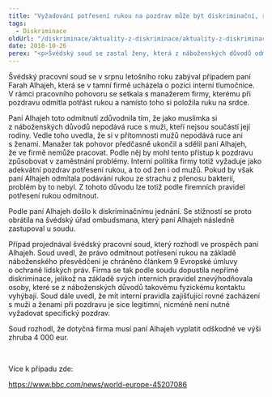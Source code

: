 ```yaml
---
title: "Vyžadování potřesení rukou na pozdrav může být diskriminační, rozhodl soud"
tags:
  - Diskriminace
oldUrl: "/diskriminace/aktuality-z-diskriminace/aktuality-z-diskriminace-2018/vyzadovani-potreseni-rukou-na-pozdrav-muze-byt-diskriminacni-rozhodl-soud/"
date: 2018-10-26
perex: "<p>Švédský soud se zastal ženy, která z náboženských důvodů odmítla při pracovním pohovoru potřesení rukou s mužem.</p>"
---
```


<!-- imported from the old website -->

<p>Švédský pracovní soud se v srpnu letošního roku zabýval případem paní Farah Alhajeh, která se v tamní firmě ucházela o pozici interní tlumočnice. V rámci pracovního pohovoru se setkala s manažerem firmy, kterému při pozdravu odmítla potřást rukou a namísto toho si položila ruku na srdce. </p> <p>Paní Alhajeh toto odmítnutí zdůvodnila tím, že jako muslimka si z náboženských důvodů nepodává ruce s muži, kteří nejsou součástí její rodiny. Vedle toho uvedla, že si v přítomnosti mužů nepodává ruce ani s ženami. Manažer tak pohovor předčasně ukončil a sdělil paní Alhajeh, že ve firmě nemůže pracovat. Podle něj by mohl tento přístup k pozdravu způsobovat v zaměstnání problémy. Interní politika firmy totiž vyžaduje jako adekvátní pozdrav potřesení rukou, a to od žen i od mužů. Pokud by však paní Alhajeh odmítala podávání rukou ze strachu z přenosu bakterií, problém by to nebyl. Z tohoto důvodu lze totiž podle firemních pravidel potřesení rukou odmítnout. </p> <p>Podle paní Alhajeh došlo k diskriminačnímu jednání. Se stížností se proto obrátila na švédský úřad ombudsmana, který paní Alhajeh následně zastupoval u soudu.</p> <p>Případ projednával švédský pracovní soud, který rozhodl ve prospěch paní Alhajeh. Soud uvedl, že právo odmítnout potřesení rukou na základě náboženského přesvědčení je chráněno článkem 9 Evropské úmluvy o ochraně lidských práv. Firma se tak podle soudu dopustila nepřímé diskriminace, jelikož na základě svých interních pravidel znevýhodňovala osoby, které se z náboženských důvodů takovému fyzickému kontaktu vyhýbají. Soud dále uvedl, že mít interní pravidla zajišťující rovné zacházení s muži a ženami při pozdravu je sice legitimní, nicméně není nutné vyžadovat specifický pozdrav.</p> <p>Soud rozhodl, že dotyčná firma musí paní Alhajeh vyplatit odškodné ve výši zhruba 4 000 eur.</p> <p> </p> <p>Více k případu zde:</p> <p><a href="https://www.bbc.com/news/world-europe-45207086" target="_blank">https://www.bbc.com/news/world-europe-45207086</a></p>
